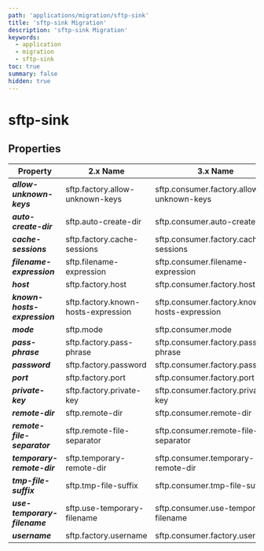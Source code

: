 ```yaml
---
path: 'applications/migration/sftp-sink'
title: 'sftp-sink Migration'
description: 'sftp-sink Migration'
keywords:
  - application
  - migration
  - sftp-sink
toc: true
summary: false
hidden: true
---
```


# sftp-sink

## Properties

| Property                     | 2.x Name                            | 3.x Name                                     |
| ---------------------------- | ----------------------------------- | -------------------------------------------- |
| **_allow-unknown-keys_**     | sftp.factory.allow-unknown-keys     | sftp.consumer.factory.allow-unknown-keys     |
| **_auto-create-dir_**        | sftp.auto-create-dir                | sftp.consumer.auto-create-dir                |
| **_cache-sessions_**         | sftp.factory.cache-sessions         | sftp.consumer.factory.cache-sessions         |
| **_filename-expression_**    | sftp.filename-expression            | sftp.consumer.filename-expression            |
| **_host_**                   | sftp.factory.host                   | sftp.consumer.factory.host                   |
| **_known-hosts-expression_** | sftp.factory.known-hosts-expression | sftp.consumer.factory.known-hosts-expression |
| **_mode_**                   | sftp.mode                           | sftp.consumer.mode                           |
| **_pass-phrase_**            | sftp.factory.pass-phrase            | sftp.consumer.factory.pass-phrase            |
| **_password_**               | sftp.factory.password               | sftp.consumer.factory.password               |
| **_port_**                   | sftp.factory.port                   | sftp.consumer.factory.port                   |
| **_private-key_**            | sftp.factory.private-key            | sftp.consumer.factory.private-key            |
| **_remote-dir_**             | sftp.remote-dir                     | sftp.consumer.remote-dir                     |
| **_remote-file-separator_**  | sftp.remote-file-separator          | sftp.consumer.remote-file-separator          |
| **_temporary-remote-dir_**   | sftp.temporary-remote-dir           | sftp.consumer.temporary-remote-dir           |
| **_tmp-file-suffix_**        | sftp.tmp-file-suffix                | sftp.consumer.tmp-file-suffix                |
| **_use-temporary-filename_** | sftp.use-temporary-filename         | sftp.consumer.use-temporary-filename         |
| **_username_**               | sftp.factory.username               | sftp.consumer.factory.username               |
